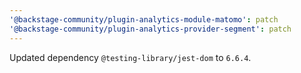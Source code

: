 ```yaml
---
'@backstage-community/plugin-analytics-module-matomo': patch
'@backstage-community/plugin-analytics-provider-segment': patch
---
```


Updated dependency `@testing-library/jest-dom` to `6.6.4`.
